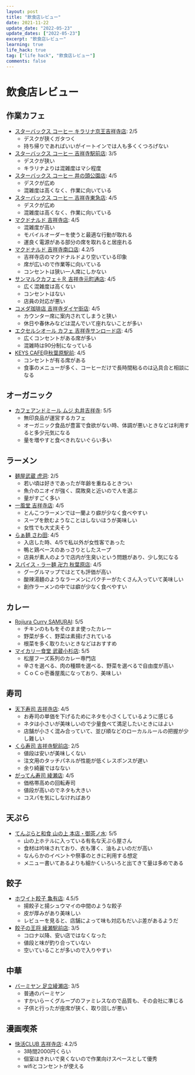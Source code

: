 ```yaml
---
layout: post
title: "飲食店レビュー"
date: 2021-11-22
update_date: "2022-05-23"
update_dates: ["2022-05-23"]
excerpt: "飲食店レビュー"
learning: true
life_hack: true
tag: ["life hack", "飲食店レビュー"]
comments: false
---
```


# 飲食店レビュー

## 作業カフェ
 - [スターバックス コーヒー キラリナ京王吉祥寺店](https://goo.gl/maps/qbLsiM7TNNhMWkb99): 2/5
   - デスクが狭くガタつく
   - 持ち帰りであればいいがイートインでは人も多くくつろげない
 - [スターバックス コーヒー 吉祥寺駅前店](https://goo.gl/maps/EYNHHiSsMDVaN8HR8): 3/5
   - デスクが狭い
   - キラリナよりは混雑度はマシ程度
 - [スターバックス コーヒー 井の頭公園店](https://goo.gl/maps/VVRFaDj18LZBGgSi7): 4/5
   - デスクが広め
   - 混雑度は高くなく、作業に向いている
 - [スターバックス コーヒー 吉祥寺東急店](https://goo.gl/maps/WjiXVc4gBuRxwUHR9): 4/5
   - デスクが広め
   - 混雑度は高くなく、作業に向いている
 - [マクドナルド 吉祥寺店](https://goo.gl/maps/9FYr5mb4VFy5xV8J9): 4/5
   - 混雑度が高い
   - モバイルオーダーを使うと最適な行動が取れる
   - 運良く電源がある部分の席を取れると居座れる
 - [マクドナルド 吉祥寺南口店](https://goo.gl/maps/LwzVnP7f3twHyCzd8): 4.2/5
   - 吉祥寺店のマクドナルドより空いている印象
   - 席が広いので作業等に向いている
   - コンセントは狭い一人席にしかない
 - [サンマルクカフェ＋Ｒ 吉祥寺元町通店](https://goo.gl/maps/d9H4DQDv4ZmPz5Mh7): 4/5
   - 広く混雑度は高くない
   - コンセントはない
   - 店員の対応が悪い
 - [コメダ珈琲店 吉祥寺ダイヤ街店](https://goo.gl/maps/aAVDtqXtJ4UPLB97A): 4/5
   - カウンター席に案内されてしまうと狭い
   - 休日や春休みなどは混んでいて座れないことが多い
 - [エクセルシオール カフェ 吉祥寺サンロード店](https://goo.gl/maps/vdivkti6SqRW5ihq7): 4/5
   - 広くコンセントがある席が多い
   - 混雑時は90分制になっている
 - [KEYS CAFE@秋葉原駅前](https://g.page/keyscafe-akiba?share): 4/5
   - コンセントが有る席がある
   - 食事のメニューが多く、コーヒーだけで長時間粘るのは込具合と相談になる

## オーガニック
 - [カフェアンドミール ムジ 丸井吉祥寺](https://goo.gl/maps/wyYFMe1jkZtumddE7): 5/5
   - 無印良品が運営するカフェ
   - オーガニック食品が豊富で食欲がない時、体調が悪いときなどは利用すると多少元気になる
   - 量を増やすと食べきれないぐらい多い

## ラーメン
 - [麺屋武蔵 虎洞](https://g.page/634_kodou?share): 2/5
   - 若い頃は好きであったが年齢を重ねるときつい
   - 魚介のニオイが強く、腐敗臭と近いので人を選ぶ
   - 量がすごく多い
 - [一風堂 吉祥寺店](https://goo.gl/maps/C7T7UfDEo2utyXYi9): 4/5
   - とんこつラーメンでは一蘭より癖が少なく食べやすい
   - スープを飲むようなことはしないほうが美味しい
   - 女性でも大丈夫そう
 - [らぁ麺 さわ田](https://tabelog.com/tokyo/A1320/A132001/13256845/): 4/5
   - 入店した時、4/5で私以外が女性客であった
   - 鴨と鶏ベースのあっさりとしたスープ
   - 店員が素人のようで店内が生臭いという問題があり、少し気になる
 - [スパイス・ラー麺 卍力 秋葉原店](https://g.page/SpicedRamenAkihabara?share): 4/5
   - グーグルマップではとても評価が高い
   - 酸辣湯麺のようなラーメンにパクチーがたくさん入っていて美味しい
   - 創作ラーメンの中では癖が少なく食べやすい

## カレー
 - [Rojiura Curry SAMURAI](https://goo.gl/maps/D8dNUtP6d8pufYb97): 5/5
   - チキンのももをそのまま使ったカレー
   - 野菜が多く、野菜は素揚げされている
   - 根菜を多く取りたいときなどはおすすめ
 - [マイカリー食堂 武蔵小杉店](https://goo.gl/maps/SVaz4Tuc5epQTJq76): 5/5
   - 松屋フーズ系列のカレー専門店
   - 辛さを選べる、肉の種類を選べる、野菜を選べるで自由度が高い
   - ＣｏＣｏ壱番屋風になっており、美味しい

## 寿司
 - [天下寿司 吉祥寺店](https://goo.gl/maps/97kgfke4eayE7gVj7): 4/5
   - お寿司の単価を下げるためにネタを小さくしているように感じる
   - ネタは小さいが美味しいので少量食べて満足したいときにはよい
   - 店舗が小さく混み合っていて、並び順などのローカルルールの把握が少し難しい
 - [くら寿司 吉祥寺駅前店](https://goo.gl/maps/EFGP1QA6qE5Rvabg7): 2/5
   - 値段は安いが美味しくない
   - 注文用のタッチパネルが性能が低くレスポンスが遅い
   - 余り綺麗ではなない
 - [がってん寿司 綾瀬店](https://tabelog.com/tokyo/A1324/A132404/13041646/): 4/5
   - 価格帯高めの回転寿司
   - 値段が高いのでネタも大きい
   - コスパを気にしなければあり

## 天ぷら
 - [てんぷらと和食 山の上 本店・御茶ノ水](https://goo.gl/maps/u5QrZtw6KhLD7EDw5): 5/5
   - 山の上ホテルに入っている有名な天ぷら屋さん
   - 食材は吟味されており、衣も薄く、油もよいのだが高い
   - なんらかのイベントや祭事のときに利用する想定
   - メニュー書いてあるよりも細かくいろいろと出てきて量は多めである

## 餃子
 - [ホワイト餃子 亀有店](https://www.white-gyouza.co.jp/branch/kameari.html): 4.5/5
   - 揚餃子と揚シュウマイの中間のような餃子
   - 皮が厚みがあり美味しい
   - レビューを見ると、店舗によって味も対応もだいぶ差があるようだ
 - [餃子の王将 綾瀬駅前店](https://goo.gl/maps/zkikc2zzhNrogns89): 3/5
   - コロナ以降、安い店ではなくなった
   - 値段と味が釣り合っていない
   - 空いていることが多いので入りやすい

## 中華
 - [バーミヤン 足立綾瀬店](https://goo.gl/maps/Rz7JGJzt3W8DgFxX6): 3/5
   - 普通のバーミヤン
   - すかいらーくグループのファミレスなので品質も、その会社に準じる
   - 子供と行ったが座席が狭く、取り回しが悪い

## 漫画喫茶
 - [快活CLUB 吉祥寺店](https://goo.gl/maps/xFaAeHm23gdoifks5): 4.2/5
   - 3時間2000円くらい
   - 個室はきれいで臭くないので作業向けスペースとして優秀
   - wifiとコンセントが使える
